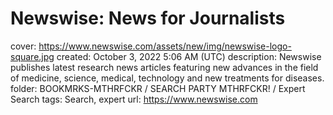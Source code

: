 # Newswise: News for Journalists

cover: https://www.newswise.com/assets/new/img/newswise-logo-square.jpg
created: October 3, 2022 5:06 AM (UTC)
description: Newswise publishes latest research news articles featuring new advances in the field of medicine, science, medical, technology and new treatments for diseases.
folder: BOOKMRKS-MTHRFCKR / SEARCH PARTY MTHRFCKR! / Expert Search
tags: Search, expert
url: https://www.newswise.com